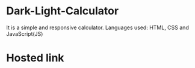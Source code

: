 # Dark-Light-Calculator
It is a simple and responsive calculator.
Languages used:
HTML, CSS and JavaScript(JS)

# Hosted link
